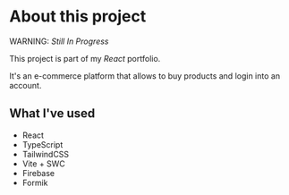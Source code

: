 # About this project

WARNING: _Still In Progress_

This project is part of my _React_ portfolio.

It's an e-commerce platform that allows to buy products and login into an account.

## What I've used

- React
- TypeScript
- TailwindCSS
- Vite + SWC
- Firebase
- Formik
